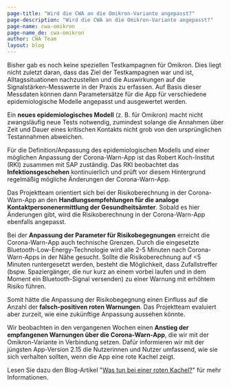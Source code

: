 ```yaml
---
page-title: "Wird die CWA an die Omikron-Variante angepasst?"
page-description: "Wird die CWA an die Omikron-Variante angepasst?"
page-name: cwa-omikron
page-name_de: cwa-omikron
author: CWA Team
layout: blog
---
```


Bisher gab es noch keine speziellen Testkampagnen für Omikron. Dies liegt nicht zuletzt daran, dass das Ziel der Testkampagnen war und ist, Alltagssituationen nachzustellen und die Auswirkungen auf die Signalstärken-Messwerte in der Praxis zu erfassen. Auf Basis dieser Messdaten können dann Parametersätze für die App für verschiedene epidemiologische Modelle angepasst und ausgewertet werden. 

Ein **neues epidemiologisches Modell** (z.&nbsp;B. für Omikron) macht nicht zwangsläufig neue Tests notwendig, zumindest solange die Annahmen über Zeit und Dauer eines kritischen Kontakts nicht grob von den ursprünglichen Testannahmen abweichen. 

Für die Definition/Anpassung des epidemiologischen Modells und einer möglichen Anpassung der Corona-Warn-App ist das Robert Koch-Institut (RKI) zusammen mit SAP zuständig. Das RKI beobachtet das **Infektionsgeschehen** kontinuierlich und prüft vor diesem Hintergrund regelmäßig mögliche Änderungen der Corona-Warn-App. 

<!-- overview -->

Das Projektteam orientiert sich bei der Risikoberechnung in der Corona-Warn-App an den **Handlungsempfehlungen für die analoge Kontaktpersonenermittlung der Gesundheitsämter**. Sobald es hier Änderungen gibt, wird die Risikoberechnung in der Corona-Warn-App ebenfalls angepasst.

Bei der **Anpassung der Parameter für Risikobegegnungen** erreicht die Corona-Warn-App auch technische Grenzen. Durch die eingesetzte Bluetooth-Low-Energy-Technologie wird alle 2-5 Minuten nach Corona-Warn-Apps in der Nähe gesucht. Sollte die Risikoberechnung auf <5 Minuten runtergesetzt werden, besteht die Möglichkeit, dass Zufallstreffer (bspw. Spaziergänger, die nur kurz an einem vorbei laufen und in dem Moment ein Bluetooth-Signal versenden) zu einer Warnung mit erhöhtem Risiko führen.

Somit hätte die Anpassung der Risikobegegnung einen Einfluss auf die Anzahl der **falsch-positiven roten Warnungen**. Das Projektteam evaluiert aber zurzeit, wie eine zukünftige Anpassung aussehen könnte.

Wir beobachten in den vergangenen Wochen einen **Anstieg der empfangenen Warnungen über die Corona-Warn-App**, die wir mit der Omikron-Variante in Verbindung setzen. Dafür informieren wir mit der jüngsten App-Version 2.15 die Nutzerinnen und Nutzer umfassend, wie sie sich verhalten sollten, wenn die App eine rote Kachel zeigt. 

Lesen Sie dazu den Blog-Artikel "[Was tun bei einer roten Kachel?](/de/blog/2021-12-15-cwa-red-tile-guidance)" für mehr Informationen.
